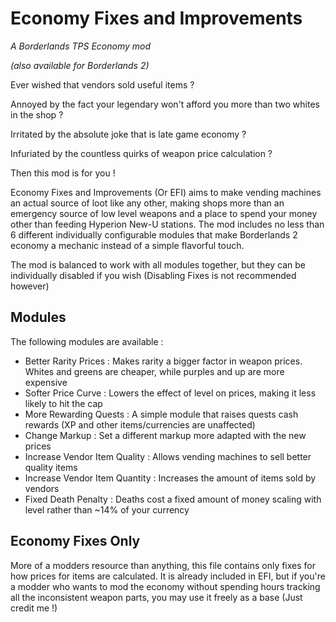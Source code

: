 # Economy Fixes and Improvements

*A Borderlands TPS Economy mod*

*(also available for Borderlands 2)*

Ever wished that vendors sold useful items ?

Annoyed by the fact your legendary won't afford you more than two whites in the shop ?

Irritated by the absolute joke that is late game economy ?

Infuriated by the countless quirks of weapon price calculation ?


Then this mod is for you !

Economy Fixes and Improvements (Or EFI) aims to make vending machines an actual source of loot like any other, making shops more than an emergency source of low level weapons and a place to spend your money other than feeding Hyperion New-U stations. The mod includes no less than 6 different individually configurable modules that make Borderlands 2 economy a mechanic instead of a simple flavorful touch.

The mod is balanced to work with all modules together, but they can be individually disabled if you wish (Disabling Fixes is not recommended however)

## Modules

The following modules are available :

- Better Rarity Prices : Makes rarity a bigger factor in weapon prices. Whites and greens are cheaper, while purples and up are more expensive
- Softer Price Curve : Lowers the effect of level on prices, making it less likely to hit the cap
- More Rewarding Quests : A simple module that raises quests cash rewards (XP and other items/currencies are unaffected)
- Change Markup : Set a different markup more adapted with the new prices
- Increase Vendor Item Quality : Allows vending machines to sell better quality items
- Increase Vendor Item Quantity : Increases the amount of items sold by vendors
- Fixed Death Penalty : Deaths cost a fixed amount of money scaling with level rather than ~14% of your currency

## Economy Fixes Only

More of a modders resource than anything, this file contains only fixes for how prices for items are calculated. It is already included in EFI, but if you're a modder who wants to mod the economy without spending hours tracking all the inconsistent weapon parts, you may use it freely as a base (Just credit me !)

